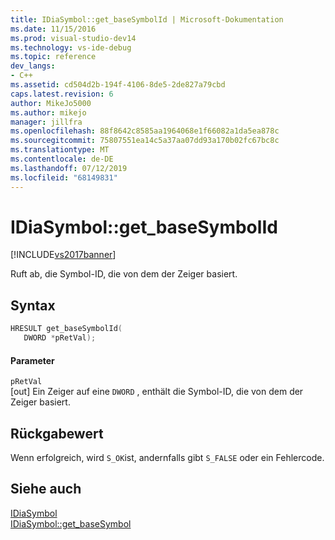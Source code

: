 ```yaml
---
title: IDiaSymbol::get_baseSymbolId | Microsoft-Dokumentation
ms.date: 11/15/2016
ms.prod: visual-studio-dev14
ms.technology: vs-ide-debug
ms.topic: reference
dev_langs:
- C++
ms.assetid: cd504d2b-194f-4106-8de5-2de827a79cbd
caps.latest.revision: 6
author: MikeJo5000
ms.author: mikejo
manager: jillfra
ms.openlocfilehash: 88f8642c8585aa1964068e1f66082a1da5ea878c
ms.sourcegitcommit: 75807551ea14c5a37aa07dd93a170b02fc67bc8c
ms.translationtype: MT
ms.contentlocale: de-DE
ms.lasthandoff: 07/12/2019
ms.locfileid: "68149831"
---
```

# <a name="idiasymbolgetbasesymbolid"></a>IDiaSymbol::get_baseSymbolId
[!INCLUDE[vs2017banner](../../includes/vs2017banner.md)]

Ruft ab, die Symbol-ID, die von dem der Zeiger basiert.  
  
## <a name="syntax"></a>Syntax  
  
```cpp  
HRESULT get_baseSymbolId(   
   DWORD *pRetVal);  
```  
  
#### <a name="parameters"></a>Parameter  
 `pRetVal`  
 [out] Ein Zeiger auf eine `DWORD` , enthält die Symbol-ID, die von dem der Zeiger basiert.  
  
## <a name="return-value"></a>Rückgabewert  
 Wenn erfolgreich, wird `S_OK`ist, andernfalls gibt `S_FALSE` oder ein Fehlercode.  
  
## <a name="see-also"></a>Siehe auch  
 [IDiaSymbol](../../debugger/debug-interface-access/idiasymbol.md)   
 [IDiaSymbol::get_baseSymbol](../../debugger/debug-interface-access/idiasymbol-get-basesymbol.md)
